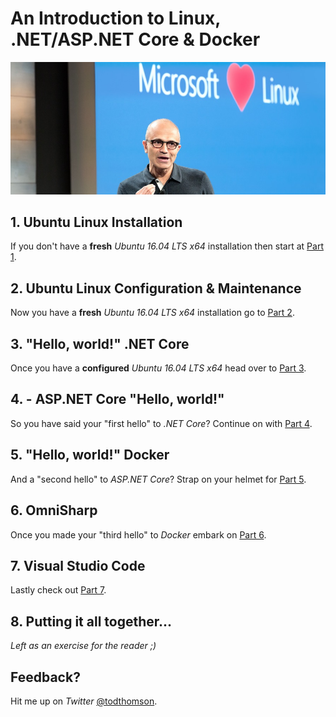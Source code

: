 # An Introduction to Linux, .NET/ASP.NET Core & Docker

![1-nadella-loves-linux](README/1-nadella-loves-linux.jpg)

## 1. Ubuntu Linux Installation

If you don't have a __fresh__ _Ubuntu 16.04 LTS x64_ installation then start at [Part 1](Part1.md).

## 2. Ubuntu Linux Configuration & Maintenance

Now you have a __fresh__ _Ubuntu 16.04 LTS x64_ installation go to [Part 2](Part2.md).

## 3. "Hello, world!" .NET Core

Once you have a __configured__ _Ubuntu 16.04 LTS x64_ head over to [Part 3](Part3.md).

## 4. - ASP.NET Core "Hello, world!"

So you have said your "first hello" to _.NET Core_? Continue on with [Part 4](Part4.md).

## 5. "Hello, world!" Docker

And a "second hello" to _ASP.NET Core_? Strap on your helmet for [Part 5](Part5.md).

## 6. OmniSharp

Once you made your "third hello" to _Docker_ embark on [Part 6](Step6.md).

## 7. Visual Studio Code

Lastly check out [Part 7](Step7.md).

## 8. Putting it all together...

_Left as an exercise for the reader ;)_

## Feedback?

Hit me up on _Twitter_ [@todthomson](https://twitter.com/todthomson).
